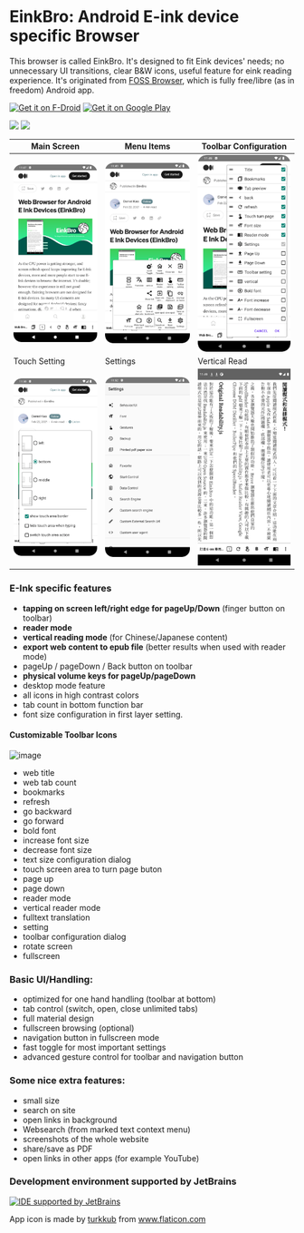 # EinkBro: Android E-ink device specific Browser 

This browser is called EinkBro. It's designed to fit Eink devices' needs; no unnecessary UI transitions, clear B&W icons, useful feature for eink reading experience. It's originated from [FOSS Browser](https://github.com/scoute-dich/browser), which is fully free/libre (as in freedom) Android app. 

[<img src="https://fdroid.gitlab.io/artwork/badge/get-it-on.png"
     alt="Get it on F-Droid"
     height="80">](https://f-droid.org/packages/info.plateaukao.einkbro/)
[<img src="https://play.google.com/intl/en_us/badges/static/images/badges/en_badge_web_generic.png"
     alt="Get it on Google Play"
     height="80">](https://play.google.com/store/apps/details?id=info.plateaukao.einkbro)     
     
[<img src="https://badgen.net/github/release/plateaukao/einkbro">](https://github.com/plateaukao/einkbro/releases)   [<img src="https://badgen.net/badge/download/snapshot_zip/green">](https://nightly.link/plateaukao/einkbro/workflows/buid-app-workflow.yaml/main/app-release.apk.zip)   

|Main Screen|Menu Items|Toolbar Configuration|
|----|----|----|
|<img src="fastlane/metadata/android/en-US/images/phoneScreenshots/1_1.png" width="200"/>|<img src="fastlane/metadata/android/en-US/images/phoneScreenshots/1_3.png" width="200"/>|<img src="fastlane/metadata/android/en-US/images/phoneScreenshots/1_4.png" width="200"/>|
|Touch Setting|Settings|Vertical Read|
|<img src="fastlane/metadata/android/en-US/images/phoneScreenshots/1_5.png" width="200"/>|<img src="fastlane/metadata/android/en-US/images/phoneScreenshots/1_6.png" width="200"/>|<img src="fastlane/metadata/android/en-US/images/phoneScreenshots/7.png" width="200"/>|

### E-Ink specific features

- **tapping on screen left/right edge for pageUp/Down** (finger button on toolbar)
- **reader mode**
- **vertical reading mode** (for Chinese/Japanese content)
- **export web content to epub file** (better results when used with reader mode)
- pageUp / pageDown / Back button on toolbar
- **physical volume keys for pageUp/pageDown**
- desktop mode feature
- all icons in high contrast colors
- tab count in bottom function bar
- font size configuration in first layer setting.


#### Customizable Toolbar Icons
<img width="800" alt="image" src="https://user-images.githubusercontent.com/4084738/122229339-39f62080-ceeb-11eb-8c46-2f6ea270b486.png">

* web title
* web tab count
* bookmarks
* refresh
* go backward
* go forward
* bold font
* increase font size
* decrease font size
* text size configuration dialog
* touch screen area to turn page buton
* page up
* page down
* reader mode
* vertical reader mode
* fulltext translation
* setting
* toolbar configuration dialog
* rotate screen
* fullscreen

### Basic UI/Handling:

- optimized for one hand handling (toolbar at bottom)
- tab control (switch, open, close unlimited tabs)
- full material design
- fullscreen browsing (optional)
- navigation button in fullscreen mode
- fast toggle for most important settings
- advanced gesture control for toolbar and navigation button


### Some nice extra features:

- small size
- search on site
- open links in background
- Websearch (from marked text context menu)
- screenshots of the whole website
- share/save as PDF
- open links in other apps (for example YouTube)

### Development environment supported by JetBrains
[<img src="https://resources.jetbrains.com/storage/products/company/brand/logos/IntelliJ_IDEA_icon.png"
     alt="IDE supported by JetBrains"
     height="80">](https://jb.gg/OpenSourceSupport)   
     
<div>App icon is made by <a href="https://www.flaticon.com/authors/turkkub" title="turkkub">turkkub</a> from <a href="https://www.flaticon.com/" title="Flaticon">www.flaticon.com</a></div>

